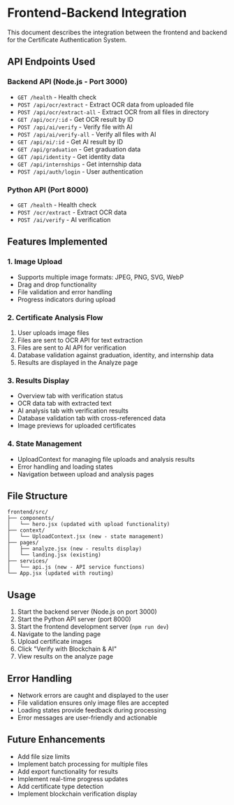 # Frontend-Backend Integration

This document describes the integration between the frontend and backend for the Certificate Authentication System.

## API Endpoints Used

### Backend API (Node.js - Port 3000)
- `GET /health` - Health check
- `POST /api/ocr/extract` - Extract OCR data from uploaded file
- `POST /api/ocr/extract-all` - Extract OCR from all files in directory
- `GET /api/ocr/:id` - Get OCR result by ID
- `POST /api/ai/verify` - Verify file with AI
- `POST /api/ai/verify-all` - Verify all files with AI
- `GET /api/ai/:id` - Get AI result by ID
- `GET /api/graduation` - Get graduation data
- `GET /api/identity` - Get identity data
- `GET /api/internships` - Get internship data
- `POST /api/auth/login` - User authentication

### Python API (Port 8000)
- `GET /health` - Health check
- `POST /ocr/extract` - Extract OCR data
- `POST /ai/verify` - AI verification

## Features Implemented

### 1. Image Upload
- Supports multiple image formats: JPEG, PNG, SVG, WebP
- Drag and drop functionality
- File validation and error handling
- Progress indicators during upload

### 2. Certificate Analysis Flow
1. User uploads image files
2. Files are sent to OCR API for text extraction
3. Files are sent to AI API for verification
4. Database validation against graduation, identity, and internship data
5. Results are displayed in the Analyze page

### 3. Results Display
- Overview tab with verification status
- OCR data tab with extracted text
- AI analysis tab with verification results
- Database validation tab with cross-referenced data
- Image previews for uploaded certificates

### 4. State Management
- UploadContext for managing file uploads and analysis results
- Error handling and loading states
- Navigation between upload and analysis pages

## File Structure

```
frontend/src/
├── components/
│   └── hero.jsx (updated with upload functionality)
├── context/
│   └── UploadContext.jsx (new - state management)
├── pages/
│   ├── analyze.jsx (new - results display)
│   └── landing.jsx (existing)
├── services/
│   └── api.js (new - API service functions)
└── App.jsx (updated with routing)
```

## Usage

1. Start the backend server (Node.js on port 3000)
2. Start the Python API server (port 8000)
3. Start the frontend development server (`npm run dev`)
4. Navigate to the landing page
5. Upload certificate images
6. Click "Verify with Blockchain & AI"
7. View results on the analyze page

## Error Handling

- Network errors are caught and displayed to the user
- File validation ensures only image files are accepted
- Loading states provide feedback during processing
- Error messages are user-friendly and actionable

## Future Enhancements

- Add file size limits
- Implement batch processing for multiple files
- Add export functionality for results
- Implement real-time progress updates
- Add certificate type detection
- Implement blockchain verification display
